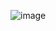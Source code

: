 ![image](https://github.students.cs.ubc.ca/CPSC304-2024W-T1/project_k5l2e_k7i1t_v3d9u/assets/14063/aa439a8d-5e01-4964-8f28-34978350cb67)
